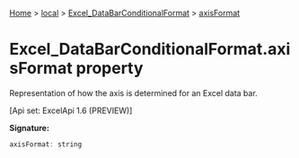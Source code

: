 [Home](./index) &gt; [local](local.md) &gt; [Excel\_DataBarConditionalFormat](local.excel_databarconditionalformat.md) &gt; [axisFormat](local.excel_databarconditionalformat.axisformat.md)

# Excel\_DataBarConditionalFormat.axisFormat property

Representation of how the axis is determined for an Excel data bar. 

 \[Api set: ExcelApi 1.6 (PREVIEW)\]

**Signature:**
```javascript
axisFormat: string
```
